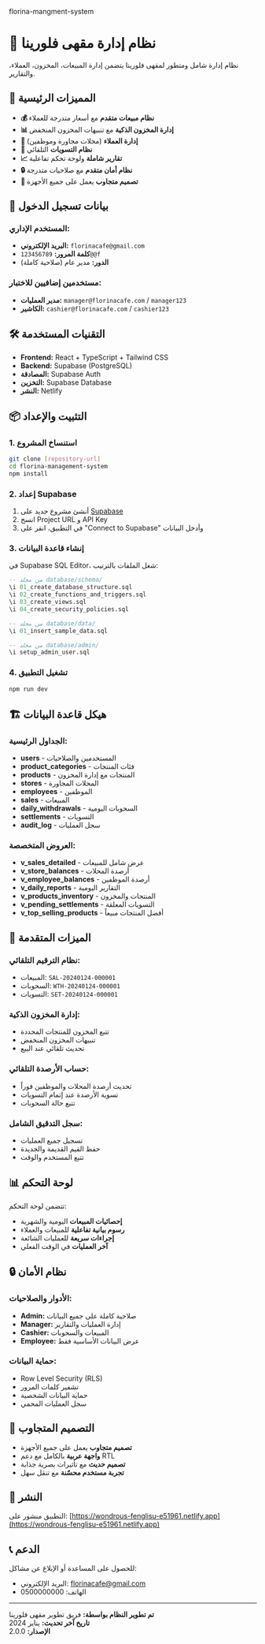 florina-mangment-system

# 🏪 نظام إدارة مقهى فلورينا

نظام إدارة شامل ومتطور لمقهى فلورينا يتضمن إدارة المبيعات، المخزون، العملاء، والتقارير.

## 🚀 المميزات الرئيسية

- **💰 نظام مبيعات متقدم** مع أسعار متدرجة للعملاء
- **📊 إدارة المخزون الذكية** مع تنبيهات المخزون المنخفض
- **👥 إدارة العملاء** (محلات مجاورة وموظفين)
- **🧾 نظام التسويات** التلقائي
- **📈 تقارير شاملة** ولوحة تحكم تفاعلية
- **🔒 نظام أمان متقدم** مع صلاحيات متدرجة
- **📱 تصميم متجاوب** يعمل على جميع الأجهزة

## 🔐 بيانات تسجيل الدخول

### المستخدم الإداري:
- **البريد الإلكتروني:** `florinacafe@gmail.com`
- **كلمة المرور:** `123456789@@f`
- **الدور:** مدير عام (صلاحية كاملة)

### مستخدمين إضافيين للاختبار:
- **مدير العمليات:** `manager@florinacafe.com` / `manager123`
- **الكاشير:** `cashier@florinacafe.com` / `cashier123`

## 🛠️ التقنيات المستخدمة

- **Frontend:** React + TypeScript + Tailwind CSS
- **Backend:** Supabase (PostgreSQL)
- **المصادقة:** Supabase Auth
- **التخزين:** Supabase Database
- **النشر:** Netlify

## 📦 التثبيت والإعداد

### 1. استنساخ المشروع
```bash
git clone [repository-url]
cd florina-management-system
npm install
```

### 2. إعداد Supabase
1. أنشئ مشروع جديد على [Supabase](https://supabase.com)
2. انسخ Project URL و API Key
3. في التطبيق، انقر على "Connect to Supabase" وأدخل البيانات

### 3. إنشاء قاعدة البيانات
في Supabase SQL Editor، شغل الملفات بالترتيب:
```sql
-- من مجلد database/schema/
\i 01_create_database_structure.sql
\i 02_create_functions_and_triggers.sql
\i 03_create_views.sql
\i 04_create_security_policies.sql

-- من مجلد database/data/
\i 01_insert_sample_data.sql

-- من مجلد database/admin/
\i setup_admin_user.sql
```

### 4. تشغيل التطبيق
```bash
npm run dev
```

## 🏗️ هيكل قاعدة البيانات

### الجداول الرئيسية:
- **users** - المستخدمين والصلاحيات
- **product_categories** - فئات المنتجات
- **products** - المنتجات مع إدارة المخزون
- **stores** - المحلات المجاورة
- **employees** - الموظفين
- **sales** - المبيعات
- **daily_withdrawals** - السحوبات اليومية
- **settlements** - التسويات
- **audit_log** - سجل العمليات

### العروض المتخصصة:
- **v_sales_detailed** - عرض شامل للمبيعات
- **v_store_balances** - أرصدة المحلات
- **v_employee_balances** - أرصدة الموظفين
- **v_daily_reports** - التقارير اليومية
- **v_products_inventory** - المنتجات والمخزون
- **v_pending_settlements** - التسويات المعلقة
- **v_top_selling_products** - أفضل المنتجات مبيعاً

## 🔧 الميزات المتقدمة

### نظام الترقيم التلقائي:
- المبيعات: `SAL-20240124-000001`
- السحوبات: `WTH-20240124-000001`
- التسويات: `SET-20240124-000001`

### إدارة المخزون الذكية:
- تتبع المخزون للمنتجات المحددة
- تنبيهات المخزون المنخفض
- تحديث تلقائي عند البيع

### حساب الأرصدة التلقائي:
- تحديث أرصدة المحلات والموظفين فوراً
- تسوية الأرصدة عند إتمام التسويات
- تتبع حالة السحوبات

### سجل التدقيق الشامل:
- تسجيل جميع العمليات
- حفظ القيم القديمة والجديدة
- تتبع المستخدم والوقت

## 📊 لوحة التحكم

تتضمن لوحة التحكم:
- **إحصائيات المبيعات** اليومية والشهرية
- **رسوم بيانية تفاعلية** للمبيعات والعملاء
- **إجراءات سريعة** للعمليات الشائعة
- **آخر العمليات** في الوقت الفعلي

## 🔒 نظام الأمان

### الأدوار والصلاحيات:
- **Admin:** صلاحية كاملة على جميع البيانات
- **Manager:** إدارة العمليات والتقارير
- **Cashier:** المبيعات والسحوبات
- **Employee:** عرض البيانات الأساسية فقط

### حماية البيانات:
- Row Level Security (RLS)
- تشفير كلمات المرور
- حماية البيانات الشخصية
- سجل العمليات المحمي

## 📱 التصميم المتجاوب

- **تصميم متجاوب** يعمل على جميع الأجهزة
- **واجهة عربية** بالكامل مع دعم RTL
- **تصميم حديث** مع تأثيرات بصرية جذابة
- **تجربة مستخدم محسّنة** مع تنقل سهل

## 🚀 النشر

التطبيق منشور على: [https://wondrous-fenglisu-e51961.netlify.app](https://wondrous-fenglisu-e51961.netlify.app)

## 📞 الدعم

للحصول على المساعدة أو الإبلاغ عن مشاكل:
- البريد الإلكتروني: florinacafe@gmail.com
- الهاتف: 0500000000

---

**تم تطوير النظام بواسطة:** فريق تطوير مقهى فلورينا  
**تاريخ آخر تحديث:** يناير 2024  
**الإصدار:** 2.0.0
